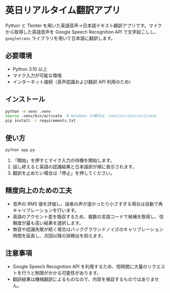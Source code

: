 # 英日リアルタイム翻訳アプリ

Python と Tkinter を用いた英語音声→日本語テキスト翻訳アプリです。マイクから取得した英語音声を Google Speech Recognition API で文字起こしし、`googletrans` ライブラリを用いて日本語に翻訳します。

## 必要環境

- Python 3.10 以上
- マイク入力が可能な環境
- インターネット接続（音声認識および翻訳 API 利用のため）

## インストール

```bash
python -m venv .venv
source .venv/bin/activate  # Windows の場合は .venv\Scripts\activate
pip install -r requirements.txt
```

## 使い方

```bash
python app.py
```

1. 「開始」を押すとマイク入力の待機を開始します。
2. 話し終えると英語の認識結果と日本語訳が順に表示されます。
3. 翻訳を止めたい場合は「停止」を押してください。

## 精度向上のための工夫

- 音声の RMS 値を評価し、話者の声が遠かったり小さすぎる場合は自動で再キャリブレーションを行います。
- 英語のアクセント差を吸収するため、複数の言語コードで候補を取得し、信頼度が最も高い結果を選択します。
- 無音や認識失敗が続く場合はバックグラウンドノイズのキャリブレーション時間を延長し、次回以降の誤検出を抑えます。

## 注意事項

- Google Speech Recognition API を利用するため、短時間に大量のリクエストを行うと制限がかかる可能性があります。
- 翻訳結果は機械翻訳によるものなので、内容を保証するものではありません。

